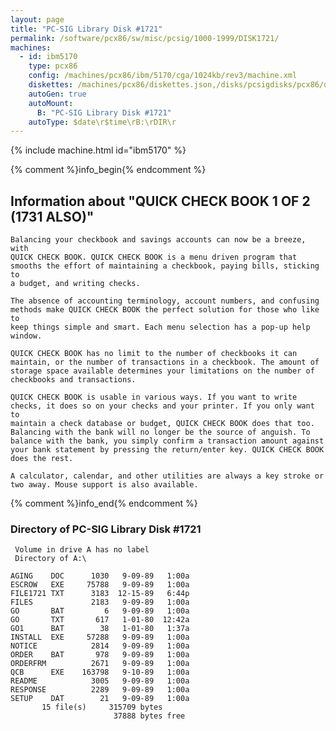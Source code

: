 ```yaml
---
layout: page
title: "PC-SIG Library Disk #1721"
permalink: /software/pcx86/sw/misc/pcsig/1000-1999/DISK1721/
machines:
  - id: ibm5170
    type: pcx86
    config: /machines/pcx86/ibm/5170/cga/1024kb/rev3/machine.xml
    diskettes: /machines/pcx86/diskettes.json,/disks/pcsigdisks/pcx86/diskettes.json
    autoGen: true
    autoMount:
      B: "PC-SIG Library Disk #1721"
    autoType: $date\r$time\rB:\rDIR\r
---
```


{% include machine.html id="ibm5170" %}

{% comment %}info_begin{% endcomment %}

## Information about "QUICK CHECK BOOK 1 OF 2 (1731 ALSO)"

    Balancing your checkbook and savings accounts can now be a breeze, with
    QUICK CHECK BOOK. QUICK CHECK BOOK is a menu driven program that
    smooths the effort of maintaining a checkbook, paying bills, sticking to
    a budget, and writing checks.
    
    The absence of accounting terminology, account numbers, and confusing
    methods make QUICK CHECK BOOK the perfect solution for those who like to
    keep things simple and smart. Each menu selection has a pop-up help
    window.
    
    QUICK CHECK BOOK has no limit to the number of checkbooks it can
    maintain, or the number of transactions in a checkbook. The amount of
    storage space available determines your limitations on the number of
    checkbooks and transactions.
    
    QUICK CHECK BOOK is usable in various ways. If you want to write
    checks, it does so on your checks and your printer. If you only want to
    maintain a check database or budget, QUICK CHECK BOOK does that too.
    Balancing with the bank will no longer be the source of anguish. To
    balance with the bank, you simply confirm a transaction amount against
    your bank statement by pressing the return/enter key. QUICK CHECK BOOK
    does the rest.
    
    A calculator, calendar, and other utilities are always a key stroke or
    two away. Mouse support is also available.
{% comment %}info_end{% endcomment %}


### Directory of PC-SIG Library Disk #1721

     Volume in drive A has no label
     Directory of A:\

    AGING    DOC      1030   9-09-89   1:00a
    ESCROW   EXE     75788   9-09-89   1:00a
    FILE1721 TXT      3183  12-15-89   6:44p
    FILES             2183   9-09-89   1:00a
    GO       BAT         6   9-09-89   1:00a
    GO       TXT       617   1-01-80  12:42a
    GO1      BAT        38   1-01-80   1:37a
    INSTALL  EXE     57288   9-09-89   1:00a
    NOTICE            2814   9-09-89   1:00a
    ORDER    BAT       978   9-09-89   1:00a
    ORDERFRM          2671   9-09-89   1:00a
    QCB      EXE    163798   9-10-89   1:00a
    README            3005   9-09-89   1:00a
    RESPONSE          2289   9-09-89   1:00a
    SETUP    DAT        21   9-09-89   1:00a
           15 file(s)     315709 bytes
                           37888 bytes free
